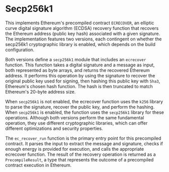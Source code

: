 # Secp256k1

This implements Ethereum's precompiled contract `ECRECOVER`, an elliptic curve digital signature algorithm (ECDSA) recovery function that recovers the Ethereum address (public key hash) associated with a given signature. The implementation features two versions, each contingent on whether the secp256k1 cryptographic library is enabled, which depends on the build configuration.

Both versions define a `secp256k1` module that includes an `ecrecover` function. This function takes a digital signature and a message as input, both represented as byte arrays, and returns the recovered Ethereum address. It performs this operation by using the signature to recover the original public key used for signing, then hashing this public key with `Sha3`, Ethereum's chosen hash function. The hash is then truncated to match Ethereum's 20-byte address size.

When `secp256k1` is not enabled, the ecrecover function uses the `k256` library to parse the signature, recover the public key, and perform the hashing. When `secp256k1` is enabled, the function uses the `secp256k1` library for these operations. Although both versions perform the same fundamental operation, they use different cryptographic libraries, which can offer different optimizations and security properties.

The `ec_recover_run` function is the primary entry point for this precompiled contract. It parses the input to extract the message and signature, checks if enough energy is provided for execution, and calls the appropriate ecrecover function. The result of the recovery operation is returned as a `PrecompileResult`, a type that represents the outcome of a precompiled contract execution in Ethereum.
